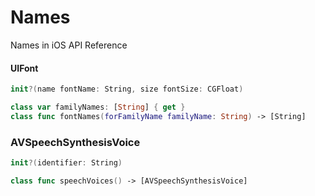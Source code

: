 # Names

Names in iOS API Reference

#### UIFont

```swift
init?(name fontName: String, size fontSize: CGFloat)

class var familyNames: [String] { get }
class func fontNames(forFamilyName familyName: String) -> [String]
```

### AVSpeechSynthesisVoice

```swift
init?(identifier: String)

class func speechVoices() -> [AVSpeechSynthesisVoice]
```

